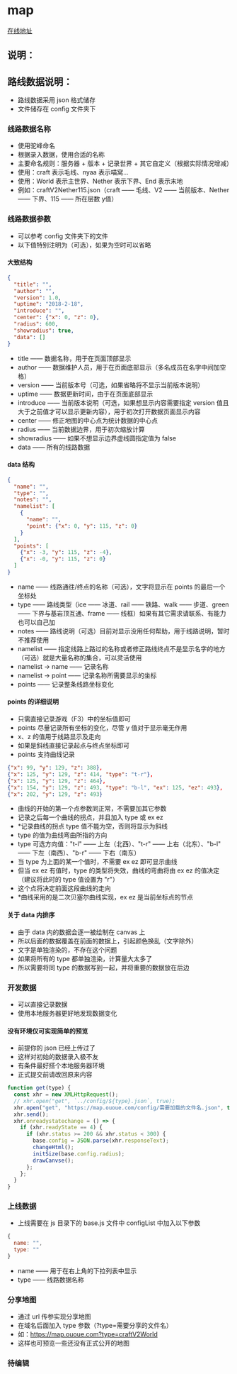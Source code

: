 # map

[在线地址](https://map.ououe.com)

## 说明：

## 路线数据说明：

- 路线数据采用 json 格式储存
- 文件储存在 config 文件夹下

### 线路数据名称

- 使用驼峰命名
- 根据录入数据，使用合适的名称
- 主要命名规则：服务器 + 版本 + 记录世界 + 其它自定义（根据实际情况增减）
- 使用：craft 表示毛线、nyaa 表示喵窝...
- 使用：World 表示主世界、Nether 表示下界、End 表示末地
- 例如：craftV2Nether115.json（craft —— 毛线、V2 —— 当前版本、Nether —— 下界、115 —— 所在层数 y值）

### 线路数据参数

- 可以参考 config 文件夹下的文件
- 以下值特别注明为（可选），如果为空时可以省略

#### 大致结构

```json
{
  "title": "",
  "author": "",
  "version": 1.0,
  "uptime": "2018-2-18",
  "introduce": "",
  "center": {"x": 0, "z": 0},
  "radius": 600,
  "showradius": true,
  "data": []
}
```
- title —— 数据名称，用于在页面顶部显示
- author —— 数据维护人员，用于在页面底部显示（多名成员在名字中间加空格）
- version —— 当前版本号（可选，如果省略将不显示当前版本说明）
- uptime —— 数据更新时间，由于在页面底部显示
- introduce —— 当前版本说明（可选，如果想显示内容需要指定 version 值且大于之前值才可以显示更新内容），用于初次打开数据页面显示内容
- center  —— 修正地图的中心点为统计数据的中心点
- radius —— 当前数据边界，用于初次缩放计算
- showradius —— 如果不想显示边界虚线圆指定值为 false
- data —— 所有的线路数据

#### data 结构

```json
{
  "name": "",
  "type": "",
  "notes": "",
  "namelist": [
    {
      "name": "",
      "point": {"x": 0, "y": 115, "z": 0}
    }
  ],
  "points": [
    {"x": -3, "y": 115, "z": -4},
    {"x": -0, "y": 115, "z": 0}
  ]
}
```
- name —— 线路通往/终点的名称（可选），文字将显示在 points 的最后一个坐标处
- type —— 路线类型（ice —— 冰道、rail —— 铁路、walk —— 步道、green —— 下界与基岩顶互通、frame —— 线框）如果有其它需求请联系、有能力也可以自己加
- notes —— 路线说明（可选）目前对显示没用任何帮助，用于线路说明，暂时不推荐使用
- namelist —— 指定线路上路过的名称或者修正路线终点不是显示名字的地方（可选）就是大量名称的集合，可以灵活使用
- namelist -> name —— 记录名称
- namelist -> point —— 记录名称所需要显示的坐标
- points —— 记录整条线路坐标变化

#### points 的详细说明

- 只需直接记录游戏（F3）中的坐标值即可
- points 尽量记录所有坐标的变化，尽管 y 值对于显示毫无作用
- x、z 的值用于线路显示及走向
- 如果是斜线直接记录起点与终点坐标即可
- points 支持曲线记录

```json
{"x": 99, "y": 129, "z": 388},
{"x": 125, "y": 129, "z": 414, "type": "t-r"},
{"x": 125, "y": 129, "z": 464},
{"x": 154, "y": 129, "z": 493, "type": "b-l", "ex": 125, "ez": 493},
{"x": 202, "y": 129, "z": 493}
```
- 曲线的开始的第一个点参数同正常，不需要加其它参数
- 记录之后每一个曲线的拐点，并且加入 type 或 ex ez
- *记录曲线的拐点 type 值不能为空，否则将显示为斜线
- type 的值为曲线弯曲所指的方向
- type 可选方向值："t-l" —— 上左（北西）、"t-r" —— 上右（北东）、"b-l" —— 下左（南西）、"b-r" —— 下右（南东）
- 当 type 为上面的某一个值时，不需要 ex ez 即可显示曲线
- 但当 ex ez 有值时，type 的类型将失效，曲线的弯曲将由 ex ez 的值决定（建议将此时的 type 值设置为 "r"）
- 这个点将决定前面这段曲线的走向
- *曲线采用的是二次贝塞尔曲线实现，ex ez 是当前坐标点的节点

#### 关于 data 内排序

- 由于 data 内的数据会逐一被绘制在 canvas 上
- 所以后面的数据覆盖在前面的数据上，引起颜色换乱（文字除外）
- 文字是单独渲染的，不存在这个问题
- 如果将所有的 type 都单独渲染，计算量大太多了
- 所以需要将同 type 的数据写到一起，并将重要的数据放在后边

### 开发数据

- 可以直接记录数据
- 使用本地服务器更好地发现数据变化

#### 没有环境仅可实现简单的预览

- 前提你的 json 已经上传过了
- 这样对初始的数据录入极不友
- 有条件最好搭个本地服务器环境
- 正式提交前请改回原来内容
```js
function get(type) {
  const xhr = new XMLHttpRequest();
  // xhr.open("get", `../config/${type}.json`, true);
  xhr.open("get", "https://map.ououe.com/config/需要加载的文件名.json", true);
  xhr.send();
  xhr.onreadystatechange = () => {
    if (xhr.readyState == 4) {
      if (xhr.status >= 200 && xhr.status < 300) {
        base.config = JSON.parse(xhr.responseText);
        changeHtml();
        initSize(base.config.radius);
        drawCanvse();
      };
    };
  }
}
```

### 上线数据

-  上线需要在 js 目录下的 base.js 文件中 configList 中加入以下参数
```js
{
  name: "",
  type: ""
}
```
- name —— 用于在右上角的下拉列表中显示
- type —— 线路数据名称

### 分享地图

- 通过 url 传参实现分享地图
- 在域名后面加入 type 参数（?type=需要分享的文件名）
- 如：https://map.ououe.com?type=craftV2World
- 这样也可预览一些还没有正式公开的地图

### 待编辑